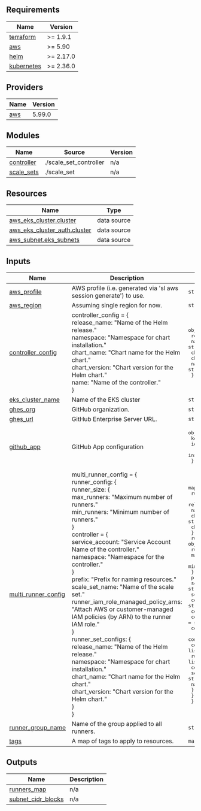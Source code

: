 <!-- BEGIN_TF_DOCS -->
## Requirements

| Name | Version |
|------|---------|
| <a name="requirement_terraform"></a> [terraform](#requirement\_terraform) | >= 1.9.1 |
| <a name="requirement_aws"></a> [aws](#requirement\_aws) | >= 5.90 |
| <a name="requirement_helm"></a> [helm](#requirement\_helm) | >= 2.17.0 |
| <a name="requirement_kubernetes"></a> [kubernetes](#requirement\_kubernetes) | >= 2.36.0 |

## Providers

| Name | Version |
|------|---------|
| <a name="provider_aws"></a> [aws](#provider\_aws) | 5.99.0 |

## Modules

| Name | Source | Version |
|------|--------|---------|
| <a name="module_controller"></a> [controller](#module\_controller) | ./scale_set_controller | n/a |
| <a name="module_scale_sets"></a> [scale\_sets](#module\_scale\_sets) | ./scale_set | n/a |

## Resources

| Name | Type |
|------|------|
| [aws_eks_cluster.cluster](https://registry.terraform.io/providers/hashicorp/aws/latest/docs/data-sources/eks_cluster) | data source |
| [aws_eks_cluster_auth.cluster](https://registry.terraform.io/providers/hashicorp/aws/latest/docs/data-sources/eks_cluster_auth) | data source |
| [aws_subnet.eks_subnets](https://registry.terraform.io/providers/hashicorp/aws/latest/docs/data-sources/subnet) | data source |

## Inputs

| Name | Description | Type | Default | Required |
|------|-------------|------|---------|:--------:|
| <a name="input_aws_profile"></a> [aws\_profile](#input\_aws\_profile) | AWS profile (i.e. generated via 'sl aws session generate') to use. | `string` | n/a | yes |
| <a name="input_aws_region"></a> [aws\_region](#input\_aws\_region) | Assuming single region for now. | `string` | n/a | yes |
| <a name="input_controller_config"></a> [controller\_config](#input\_controller\_config) | controller\_config = {<br/>      release\_name: "Name of the Helm release."<br/>      namespace: "Namespace for chart installation."<br/>      chart\_name: "Chart name for the Helm chart."<br/>      chart\_version: "Chart version for the Helm chart."<br/>      name: "Name of the controller."<br/>    } | <pre>object({<br/>    release_name  = string<br/>    namespace     = string<br/>    chart_name    = string<br/>    chart_version = string<br/>    name          = string<br/>  })</pre> | n/a | yes |
| <a name="input_eks_cluster_name"></a> [eks\_cluster\_name](#input\_eks\_cluster\_name) | Name of the EKS cluster | `string` | n/a | yes |
| <a name="input_ghes_org"></a> [ghes\_org](#input\_ghes\_org) | GitHub organization. | `string` | n/a | yes |
| <a name="input_ghes_url"></a> [ghes\_url](#input\_ghes\_url) | GitHub Enterprise Server URL. | `string` | n/a | yes |
| <a name="input_github_app"></a> [github\_app](#input\_github\_app) | GitHub App configuration | <pre>object({<br/>    key_base64      = string<br/>    id              = string<br/>    installation_id = string<br/>  })</pre> | n/a | yes |
| <a name="input_multi_runner_config"></a> [multi\_runner\_config](#input\_multi\_runner\_config) | multi\_runner\_config = {<br/>      runner\_config: {<br/>        runner\_size: {<br/>          max\_runners: "Maximum number of runners."<br/>          min\_runners: "Minimum number of runners."<br/>        }<br/>        controller = {<br/>          service\_account: "Service Account Name of the controller."<br/>          namespace: "Namespace for the controller."<br/>        }<br/>        prefix: "Prefix for naming resources."<br/>        scale\_set\_name: "Name of the scale set."<br/>        runner\_iam\_role\_managed\_policy\_arns: "Attach AWS or customer-managed IAM policies (by ARN) to the runner IAM role."<br/>      }<br/>      runner\_set\_configs: {<br/>        release\_name: "Name of the Helm release."<br/>        namespace: "Namespace for chart installation."<br/>        chart\_name: "Chart name for the Helm chart."<br/>        chart\_version: "Chart version for the Helm chart."<br/>      }<br/>    } | <pre>map(object({<br/>    runner_set_configs = object({<br/>      release_name  = string<br/>      namespace     = string<br/>      chart_name    = string<br/>      chart_version = string<br/>    })<br/>    runner_config = object({<br/>      runner_size = object({<br/>        max_runners = number<br/>        min_runners = number<br/>      })<br/>      prefix                              = string<br/>      scale_set_name                      = string<br/>      scale_set_type                      = string<br/>      container_limits_cpu                = string<br/>      container_limits_memory             = string<br/>      container_requests_cpu              = string<br/>      container_requests_memory           = string<br/>      container_actions_runner            = string<br/>      container_ecr_registries            = list(string)<br/>      runner_iam_role_managed_policy_arns = list(string)<br/>      controller = object({<br/>        service_account = string<br/>        namespace       = string<br/>      })<br/>    })<br/>  }))</pre> | n/a | yes |
| <a name="input_runner_group_name"></a> [runner\_group\_name](#input\_runner\_group\_name) | Name of the group applied to all runners. | `string` | n/a | yes |
| <a name="input_tags"></a> [tags](#input\_tags) | A map of tags to apply to resources. | `map(string)` | n/a | yes |

## Outputs

| Name | Description |
|------|-------------|
| <a name="output_runners_map"></a> [runners\_map](#output\_runners\_map) | n/a |
| <a name="output_subnet_cidr_blocks"></a> [subnet\_cidr\_blocks](#output\_subnet\_cidr\_blocks) | n/a |
<!-- END_TF_DOCS -->
